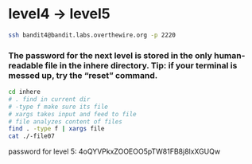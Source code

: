 # level4 -> level5

``` bash
ssh bandit4@bandit.labs.overthewire.org -p 2220
```


### The password for the next level is stored in the only human-readable file in the inhere directory. Tip: if your terminal is messed up, try the “reset” command.


``` bash
cd inhere 
# . find in current dir 
# -type f make sure its file
# xargs takes input and feed to file
# file analyzes content of files 
find . -type f | xargs file
cat ./-file07 

```
password for level 5:
4oQYVPkxZOOEOO5pTW81FB8j8lxXGUQw

